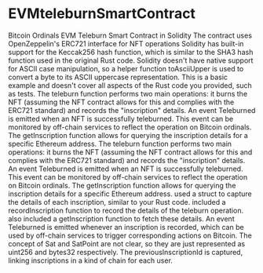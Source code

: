 # EVMteleburnSmartContract
Bitcoin Ordinals EVM Teleburn Smart Contract in Solidity 
The contract uses OpenZeppelin's ERC721 interface for NFT operations
Solidity has built-in support for the Keccak256 hash function, which is similar to the SHA3 hash function used in the original Rust code.
Solidity doesn't have native support for ASCII case manipulation, so a helper function toAsciiUpper is used to convert a byte to its ASCII uppercase representation.
This is a basic example and doesn't cover all aspects of the Rust code you provided, such as tests.
The teleburn function performs two main operations: it burns the NFT (assuming the NFT contract allows for this and complies with the ERC721 standard) and records the "inscription" details.
An event Teleburned is emitted when an NFT is successfully teleburned. This event can be monitored by off-chain services to reflect the operation on Bitcoin ordinals.
The getInscription function allows for querying the inscription details for a specific Ethereum address.
The teleburn function performs two main operations: it burns the NFT (assuming the NFT contract allows for this and complies with the ERC721 standard) and records the "inscription" details.
An event Teleburned is emitted when an NFT is successfully teleburned. This event can be monitored by off-chain services to reflect the operation on Bitcoin ordinals.
The getInscription function allows for querying the inscription details for a specific Ethereum address.
used a struct to capture the details of each inscription, similar to your Rust code.
included a recordInscription function to record the details of the teleburn operation.
also included a getInscription function to fetch these details.
An event Teleburned is emitted whenever an inscription is recorded, which can be used by off-chain services to trigger corresponding actions on Bitcoin.
The concept of Sat and SatPoint are not clear, so they are just represented as uint256 and bytes32 respectively.
The previousInscriptionId is captured, linking inscriptions in a kind of chain for each user.
